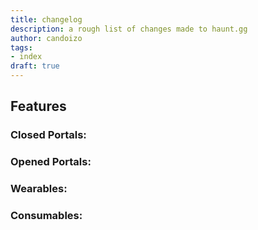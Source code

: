 ```yaml
---
title: changelog
description: a rough list of changes made to haunt.gg
author: candoizo
tags:
- index
draft: true
---
```



## Features

### Closed Portals:


### Opened Portals:


### Wearables:


### Consumables:
